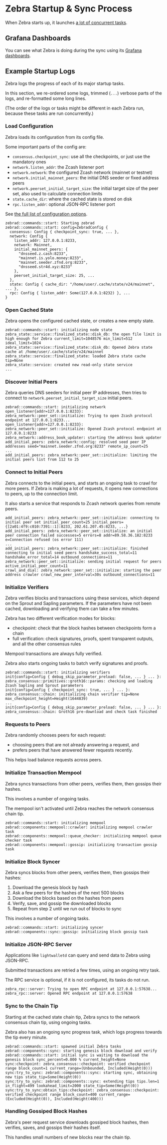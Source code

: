 # Zebra Startup & Sync Process

When Zebra starts up, it launches [a lot of concurrent tasks](https://github.com/ZcashFoundation/zebra/blob/main/zebrad/src/commands/start.rs).

## Grafana Dashboards

You can see what Zebra is doing during the sync using its [Grafana dashboards](metrics.md).

## Example Startup Logs

Zebra logs the progress of each of its major startup tasks.

In this section, we re-ordered some logs, trimmed (`...`) verbose parts of the logs, and re-formatted some long lines.

(The order of the logs or tasks might be different in each Zebra run, because these tasks are run concurrently.)

### Load Configuration

Zebra loads its configuration from its config file.

Some important parts of the config are:
- `consensus.checkpoint_sync`: use all the checkpoints, or just use the mandatory ones
- `network.listen_addr`: the Zcash listener port
- `network.network`: the configured Zcash network (mainnet or testnet)
- `network.initial_mainnet_peers`: the initial DNS seeder or fixed address peers
- `network.peerset_initial_target_size`: the initial target size of the peer set, also used to calculate connection limits
- `state.cache_dir`: where the cached state is stored on disk
- `rpc.listen_addr`: optional JSON-RPC listener port

See [the full list of configuration options](https://doc.zebra.zfnd.org/zebrad/config/struct.ZebradConfig.html).

```
zebrad::commands::start: Starting zebrad
zebrad::commands::start: config=ZebradConfig {
  consensus: Config { checkpoint_sync: true, ... },
  network: Config {
    listen_addr: 127.0.0.1:8233,
    network: Mainnet,
    initial_mainnet_peers: {
      "dnsseed.z.cash:8233",
      "mainnet.is.yolo.money:8233",
      "mainnet.seeder.zfnd.org:8233",
      "dnsseed.str4d.xyz:8233"
    },
    peerset_initial_target_size: 25, ...
  },
  state: Config { cache_dir: "/home/user/.cache/state/v24/mainnet", ... },
  rpc: Config { listen_addr: Some(127.0.0.1:8232) }, ...
}
```

### Open Cached State

Zebra opens the configured cached state, or creates a new empty state.

```
zebrad::commands::start: initializing node state
zebra_state::service::finalized_state::disk_db: the open file limit is high enough for Zebra current_limit=1048576 min_limit=512 ideal_limit=1024
zebra_state::service::finalized_state::disk_db: Opened Zebra state cache at /home/user/.cache/state/v24/mainnet
zebra_state::service::finalized_state: loaded Zebra state cache tip=None
zebra_state::service: created new read-only state service
...
```

### Discover Initial Peers

Zebra queries DNS seeders for initial peer IP addresses, then tries to connect to `network.peerset_initial_target_size` initial peers.

```
zebrad::commands::start: initializing network
open_listener{addr=127.0.0.1:8233}: zebra_network::peer_set::initialize: Trying to open Zcash protocol endpoint at 127.0.0.1:8233...
open_listener{addr=127.0.0.1:8233}: zebra_network::peer_set::initialize: Opened Zcash protocol endpoint at 127.0.0.1:8233
zebra_network::address_book_updater: starting the address book updater
add_initial_peers: zebra_network::config: resolved seed peer IP addresses seed="mainnet.seeder.zfnd.org:8233" remote_ip_count=25
...
add_initial_peers: zebra_network::peer_set::initialize: limiting the initial peers list from 112 to 25
```

### Connect to Initial Peers

Zebra connects to the initial peers, and starts an ongoing task to crawl for more peers. If Zebra is making a lot of requests, it opens new connections to peers, up to the connection limit.

It also starts a service that responds to Zcash network queries from remote peers.

```
add_initial_peers: zebra_network::peer_set::initialize: connecting to initial peer set initial_peer_count=25 initial_peers={[2a01:4f9:c010:7391::1]:8233, 202.61.207.45:8233, ...}
add_initial_peers: zebra_network::peer_set::initialize: an initial peer connection failed successes=5 errors=8 addr=89.58.36.182:8233 e=Connection refused (os error 111)
...
add_initial_peers: zebra_network::peer_set::initialize: finished connecting to initial seed peers handshake_success_total=11 handshake_error_total=14 outbound_connections=11
zebra_network::peer_set::initialize: sending initial request for peers active_initial_peer_count=11
crawl_and_dial: zebra_network::peer_set::initialize: starting the peer address crawler crawl_new_peer_interval=30s outbound_connections=11
```

### Initialize Verifiers

Zebra verifies blocks and transactions using these services, which depend on the Sprout and Sapling parameters. If the parameters have not been cached, downloading and verifying them can take a few minutes.

Zebra has two different verification modes for blocks:
- checkpoint: check that the block hashes between checkpoints form a chain
- full verification: check signatures, proofs, spent transparent outputs, and all the other consensus rules

Mempool transactions are always fully verified.

Zebra also starts ongoing tasks to batch verify signatures and proofs.

```
zebrad::commands::start: initializing verifiers
init{config=Config { debug_skip_parameter_preload: false, ... } ... }: zebra_consensus::primitives::groth16::params: checking and loading Zcash Sapling and Sprout parameters
init{config=Config { checkpoint_sync: true, ... } ... }: zebra_consensus::chain: initializing chain verifier tip=None max_checkpoint_height=Height(1644839)
...
init{config=Config { debug_skip_parameter_preload: false, ... } ... }: zebra_consensus::chain: Groth16 pre-download and check task finished
```

### Requests to Peers

Zebra randomly chooses peers for each request:
- choosing peers that are not already answering a request, and
- prefers peers that have answered fewer requests recently.

This helps load balance requests across peers.

### Initialize Transaction Mempool

Zebra syncs transactions from other peers, verifies them, then gossips their hashes.

This involves a number of ongoing tasks.

The mempool isn't activated until Zebra reaches the network consensus chain tip.

```
zebrad::commands::start: initializing mempool
zebrad::components::mempool::crawler: initializing mempool crawler task
zebrad::components::mempool::queue_checker: initializing mempool queue checker task
zebrad::components::mempool::gossip: initializing transaction gossip task
```

### Initialize Block Syncer

Zebra syncs blocks from other peers, verifies them, then gossips their hashes:
1. Download the genesis block by hash
2. Ask a few peers for the hashes of the next 500 blocks
3. Download the blocks based on the hashes from peers
4. Verify, save, and gossip the downloaded blocks
5. Repeat from step 2 until we run out of blocks to sync

This involves a number of ongoing tasks.

```
zebrad::commands::start: initializing syncer
zebrad::components::sync::gossip: initializing block gossip task
```

### Initialize JSON-RPC Server

Applications like `lightwalletd` can query and send data to Zebra using JSON-RPC.

Submitted transactions are retried a few times, using an ongoing retry task.

The RPC service is optional, if it is not configured, its tasks do not run.

```
zebra_rpc::server: Trying to open RPC endpoint at 127.0.0.1:57638...
zebra_rpc::server: Opened RPC endpoint at 127.0.0.1:57638
```

### Sync to the Chain Tip

Starting at the cached state chain tip, Zebra syncs to the network consensus chain tip, using ongoing tasks.

Zebra also has an ongoing sync progress task, which logs progress towards the tip every minute.

```
zebrad::commands::start: spawned initial Zebra tasks
zebrad::components::sync: starting genesis block download and verify
zebrad::commands::start: initial sync is waiting to download the genesis block sync_percent=0.000 % current_height=None
sync:checkpoint: zebra_consensus::checkpoint: verified checkpoint range block_count=1 current_range=(Unbounded, Included(Height(0)))
sync:try_to_sync: zebrad::components::sync: starting sync, obtaining new tips state_tip=Some(Height(0))
sync:try_to_sync: zebrad::components::sync: extending tips tips.len=1 in_flight=499 lookahead_limit=2000 state_tip=Some(Height(0))
sync:try_to_sync:obtain_tips:checkpoint: zebra_consensus::checkpoint: verified checkpoint range block_count=400 current_range=(Excluded(Height(0)), Included(Height(400)))
```

### Handling Gossiped Block Hashes

Zebra's peer request service downloads gossiped block hashes, then verifies, saves, and gossips their hashes itself.

This handles small numbers of new blocks near the chain tip.
